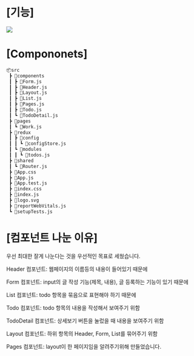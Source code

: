 # [기능]
<p style='align-center:center;'>
  <img src='https://user-images.githubusercontent.com/99179343/182545629-27f93bb4-ed48-4647-b2e6-48d767182853.gif')
</p>

# [Compononets]
```bash
📦src
 ┣ 📂components
 ┃ ┣ 📜Form.js
 ┃ ┣ 📜Header.js
 ┃ ┣ 📜Layout.js
 ┃ ┣ 📜List.js
 ┃ ┣ 📜Pages.js
 ┃ ┣ 📜Todo.js
 ┃ ┗ 📜TodoDetail.js
 ┣ 📂pages
 ┃ ┗ 📜Work.js
 ┣ 📂redux
 ┃ ┣ 📂config
 ┃ ┃ ┗ 📜configStore.js
 ┃ ┗ 📂modules
 ┃ ┃ ┗ 📜todos.js
 ┣ 📂shared
 ┃ ┗ 📜Router.js
 ┣ 📜App.css
 ┣ 📜App.js
 ┣ 📜App.test.js
 ┣ 📜index.css
 ┣ 📜index.js
 ┣ 📜logo.svg
 ┣ 📜reportWebVitals.js
 ┗ 📜setupTests.js
```
# [컴포넌트 나눈 이유]
  우선 최대한 잘게 나눈다는 것을 우선적인 목표로 세웠습니다.
  
  Header 컴포넌트: 웹페이지의 이름등의 내용이 들어있기 때문에
  
  Form 컴포넌트: input의 글 작성 기능(제목, 내용), 글 등록하는 기능이 있기 때문에
   
  List 컴포넌트: todo 항목을 묶음으로 표현해야 하기 때문에
  
  Todo 컴포넌트: todo 항목의 내용을 작성해서 보여주기 위함
  
  TodoDetail 컴포넌트: 상세보기 버튼을 눌렀을 때 내용을 보여주기 위함
  
  Layout 컴포넌트: 하위 항목의 Header, Form, List를 묶어주기 위함
  
  Pages 컴포넌트: layout이 한 페이지임을 알려주기위해 만들었습니다.
  
